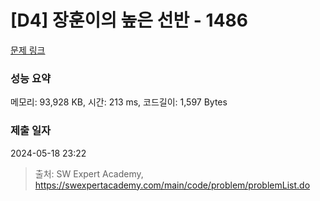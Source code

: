 # [D4] 장훈이의 높은 선반 - 1486 

[문제 링크](https://swexpertacademy.com/main/code/problem/problemDetail.do?contestProbId=AV2b7Yf6ABcBBASw) 

### 성능 요약

메모리: 93,928 KB, 시간: 213 ms, 코드길이: 1,597 Bytes

### 제출 일자

2024-05-18 23:22



> 출처: SW Expert Academy, https://swexpertacademy.com/main/code/problem/problemList.do